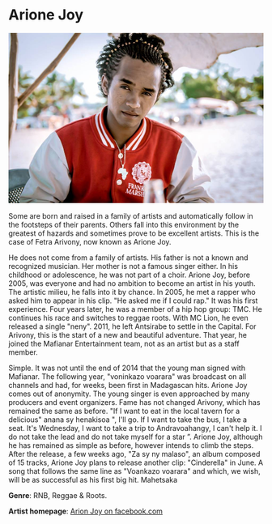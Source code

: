 # Arione Joy

![arione-joy](arione-joy.jpg)




Some are born and raised in a family of artists and automatically follow in the footsteps of their parents. Others fall into this environment by the greatest of hazards and sometimes prove to be excellent artists. This is the case of Fetra Arivony, now known as Arione Joy.

He does not come from a family of artists. His father is not a known and recognized musician. Her mother is not a famous singer either. In his childhood or adolescence, he was not part of a choir. Arione Joy, before 2005, was everyone and had no ambition to become an artist in his youth. The artistic milieu, he falls into it by chance. In 2005, he met a rapper who asked him to appear in his clip. "He asked me if I could rap." It was his first experience. Four years later, he was a member of a hip hop group: TMC. He continues his race and switches to reggae roots. With MC Lion, he even released a single "neny". 2011, he left Antsirabe to settle in the Capital. For Arivony, this is the start of a new and beautiful adventure. That year, he joined the Mafianar Entertainment team, not as an artist but as a staff member.

Simple. It was not until the end of 2014 that the young man signed with Mafianar. The following year, "voninkazo voarara" was broadcast on all channels and had, for weeks, been first in Madagascan hits. Arione Joy comes out of anonymity. The young singer is even approached by many producers and event organizers. Fame has not changed Arivony, which has remained the same as before. "If I want to eat in the local tavern for a delicious" anana sy henakisoa ", I'll go. If I want to take the bus, I take a seat. It's Wednesday, I want to take a trip to Andravoahangy, I can't help it. I do not take the lead and do not take myself for a star ”. Arione Joy, although he has remained as simple as before, however intends to climb the steps. After the release, a few weeks ago, "Za sy ny malaso", an album composed of 15 tracks, Arione Joy plans to release another clip: "Cinderella" in June. A song that follows the same line as "Voankazo voarara" and which, we wish, will be as successful as his first big hit.
Mahetsaka

**Genre**: RNB, Reggae & Roots.

**Artist homepage**: [Arion Joy on facebook.com](https://web.facebook.com/pg/Arione-Joy-782590048428971/posts/)










